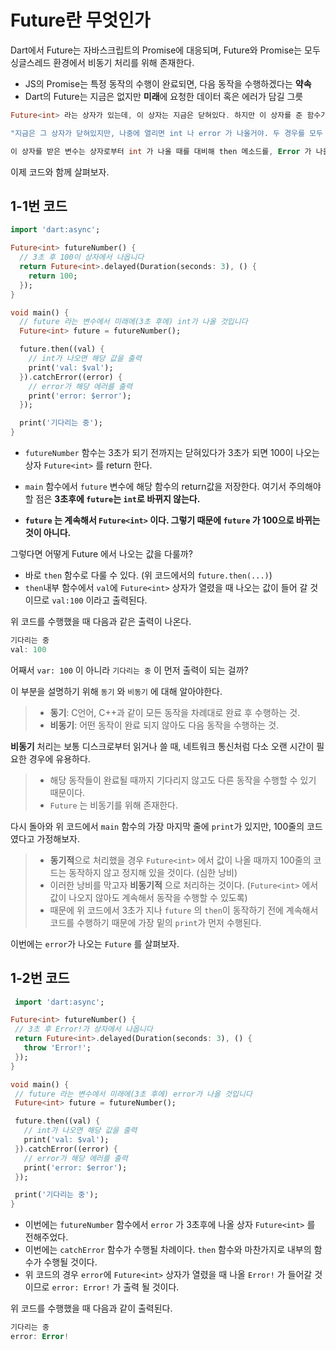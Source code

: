 Future란 무엇인가
==

Dart에서 Future는 자바스크립트의 Promise에 대응되며, Future와 Promise는 모두 싱글스레드 환경에서 비동기 처리를 위해 존재한다.
 - JS의 Promise는 특정 동작의 수행이 완료되면, 다음 동작을 수행하겠다는 **약속**
 - Dart의 Future는 지금은 없지만 **미래**에 요청한 데이터 혹은 에러가 담길 그릇
 
```dart
Future<int> 라는 상자가 있는데, 이 상자는 지금은 닫혀있다. 하지만 이 상자를 준 함수가 말한다.

"지금은 그 상자가 닫혀있지만, 나중에 열리면 int 나 error 가 나올거야. 두 경우를 모두 대비해 줘." 

이 상자를 받은 변수는 상자로부터 int 가 나올 때를 대비해 then 메소드를, Error 가 나올 경우를 대비해 CatchError 메소드를 준비해야 한다.
```

이제 코드와 함께 살펴보자.

1-1번 코드
--
```dart
import 'dart:async';

Future<int> futureNumber() {
  // 3초 후 100이 상자에서 나옵니다
  return Future<int>.delayed(Duration(seconds: 3), () {
    return 100;
  });
}

void main() {
  // future 라는 변수에서 미래에(3초 후에) int가 나올 것입니다
  Future<int> future = futureNumber();

  future.then((val) {
    // int가 나오면 해당 값을 출력
    print('val: $val');
  }).catchError((error) {
    // error가 해당 에러를 출력
    print('error: $error');
  });

  print('기다리는 중');
}
```

- ```futureNumber``` 함수는 3초가 되기 전까지는 닫혀있다가 3초가 되면 100이 나오는 상자 ```Future<int>``` 를 return 한다.

- ```main``` 함수에서 ```future``` 변수에 해당 함수의 return값을 저장한다. 여기서 주의해야 할 점은 **3초후에 ```future```는 ```int```로 바뀌지 않는다.**

- **```future``` 는 계속해서 ```Future<int>``` 이다. 그렇기 때문에 ```future``` 가 100으로 바뀌는 것이 아니다.**


그렇다면 어떻게 Future<int> 에서 나오는 값을 다룰까?

- 바로 ```then``` 함수로 다룰 수 있다. (위 코드에서의 ```future.then(...)```)
- ```then```내부 함수에서 ```val```에 ```Future<int>``` 상자가 열렸을 때 나오는 값이 들어 갈 것이므로 ```val:100``` 이라고 출력된다.

위 코드를 수행했을 때 다음과 같은 출력이 나온다.

```dart
기다리는 중
val: 100
```
어째서 ```var: 100``` 이 아니라 ```기다리는 중``` 이 먼저 출력이 되는 걸까?

이 부분을 설명하기 위해 ```동기``` 와 ```비동기``` 에 대해 알아야한다.
 > - **동기**: C언어, C++과 같이 모든 동작을 차례대로 완료 후 수행하는 것.
 > - **비동기**: 어떤 동작이 완료 되지 않아도 다음 동작을 수행하는 것.
  
**비동기** 처리는 보통 디스크로부터 읽거나 쓸 때, 네트워크 통신처럼 다소 오랜 시간이 필요한 경우에 유용하다. 
 > - 해당 동작들이 완료될 때까지 기다리지 않고도 다른 동작을 수행할 수 있기 때문이다.
 > - ```Future``` 는 비동기를 위해 존재한다.
  
다시 돌아와 위 코드에서 ```main``` 함수의 가장 마지막 줄에 ```print```가 있지만, 100줄의 코드였다고 가정해보자. 
 > - **동기적**으로 처리했을 경우 ```Future<int>``` 에서 값이 나올 때까지 100줄의 코드는 동작하지 않고 정지해 있을 것이다. (심한 낭비)
 > - 이러한 낭비를 막고자 **비동기적** 으로 처리하는 것이다. (```Future<int>``` 에서 값이 나오지 않아도 계속해서 동작을 수행할 수 있도록)
 > - 때문에 위 코드에서 3초가 지나 ```future``` 의 ```then```이 동작하기 전에 계속해서 코드를 수행하기 때문에 가장 밑의 ```print```가 먼저 수행된다.

 이번에는 ```error```가 나오는 ```Future``` 를 살펴보자.
  
 1-2번 코드
 --
 ```dart
  import 'dart:async';

Future<int> futureNumber() {
  // 3초 후 Error!가 상자에서 나옵니다
  return Future<int>.delayed(Duration(seconds: 3), () {
    throw 'Error!';
  });
}

void main() {
  // future 라는 변수에서 미래에(3초 후에) error가 나올 것입니다
  Future<int> future = futureNumber();

  future.then((val) {
    // int가 나오면 해당 값을 출력
    print('val: $val');
  }).catchError((error) {
    // error가 해당 에러를 출력
    print('error: $error');
  });

  print('기다리는 중');
}
```
 
 - 이번에는 ```futureNumber``` 함수에서 ```error``` 가 3초후에 나올 상자 ```Future<int>``` 를 전해주었다.
 - 이번에는 ```catchError``` 함수가 수행될 차례이다. ```then``` 함수와 마찬가지로 내부의 함수가 수행될 것이다.
 - 위 코드의 경우 ```error```에 ```Future<int>``` 상자가 열렸을 때 나올 ```Error!``` 가 들어갈 것이므로 ```error: Error!``` 가 출력 될 것이다.
  
  위 코드를 수행했을 때 다음과 같이 출력된다.
  
  ```dart
  기다리는 중
  error: Error!
  ```
